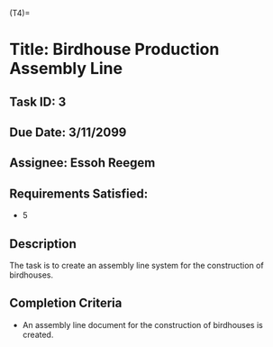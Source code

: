 (T4)=

# Title: Birdhouse Production Assembly Line

## Task ID: 3

## Due Date: 3/11/2099

## Assignee: Essoh Reegem

## Requirements Satisfied:

-   5

## Description

The task is to create an assembly line system for the construction of
birdhouses.

## Completion Criteria

-   An assembly line document for the construction of birdhouses is created.

